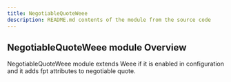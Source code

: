 ```yaml
---
title: NegotiableQuoteWeee
description: README.md contents of the module from the source code
---
```


## NegotiableQuoteWeee module Overview

NegotiableQuoteWeee module extends Weee if it is enabled in configuration and it adds fpt attributes to negotiable quote.
